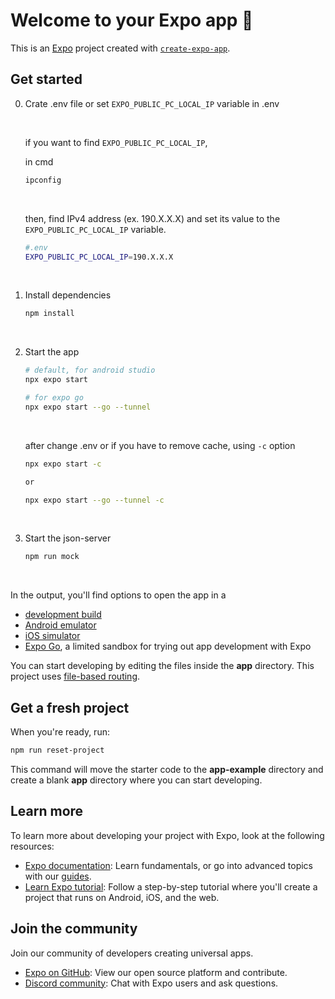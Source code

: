 # Welcome to your Expo app 👋

This is an [Expo](https://expo.dev) project created with [`create-expo-app`](https://www.npmjs.com/package/create-expo-app).

## Get started

0. Crate .env file or set `EXPO_PUBLIC_PC_LOCAL_IP` variable in .env

   <br/>

   if you want to find `EXPO_PUBLIC_PC_LOCAL_IP`,

   in cmd

   ```bash
   ipconfig
   ```

   <br/>

   then, find IPv4 address (ex. 190.X.X.X) and set its value to the `EXPO_PUBLIC_PC_LOCAL_IP` variable.

   ```bash
   #.env
   EXPO_PUBLIC_PC_LOCAL_IP=190.X.X.X
   ```

   <br/>

1. Install dependencies

   ```bash
   npm install
   ```

   <br/>

2. Start the app

   ```bash
   # default, for android studio
   npx expo start
   ```

   ```bash
   # for expo go
   npx expo start --go --tunnel
   ```

   <br/>

   after change .env or if you have to remove cache, using `-c` option

   ```bash
   npx expo start -c

   or

   npx expo start --go --tunnel -c
   ```

   <br/>

3. Start the json-server
   ```bash
   npm run mock
   ```
   <br/>

In the output, you'll find options to open the app in a

- [development build](https://docs.expo.dev/develop/development-builds/introduction/)
- [Android emulator](https://docs.expo.dev/workflow/android-studio-emulator/)
- [iOS simulator](https://docs.expo.dev/workflow/ios-simulator/)
- [Expo Go](https://expo.dev/go), a limited sandbox for trying out app development with Expo

You can start developing by editing the files inside the **app** directory. This project uses [file-based routing](https://docs.expo.dev/router/introduction).

## Get a fresh project

When you're ready, run:

```bash
npm run reset-project
```

This command will move the starter code to the **app-example** directory and create a blank **app** directory where you can start developing.

## Learn more

To learn more about developing your project with Expo, look at the following resources:

- [Expo documentation](https://docs.expo.dev/): Learn fundamentals, or go into advanced topics with our [guides](https://docs.expo.dev/guides).
- [Learn Expo tutorial](https://docs.expo.dev/tutorial/introduction/): Follow a step-by-step tutorial where you'll create a project that runs on Android, iOS, and the web.

## Join the community

Join our community of developers creating universal apps.

- [Expo on GitHub](https://github.com/expo/expo): View our open source platform and contribute.
- [Discord community](https://chat.expo.dev): Chat with Expo users and ask questions.
